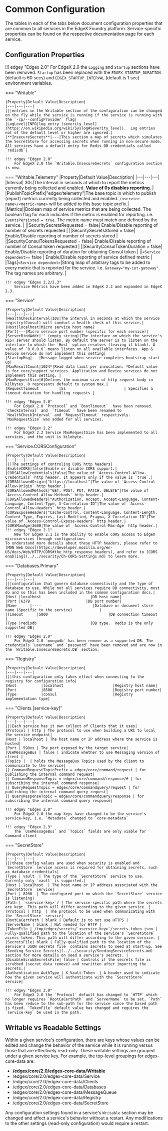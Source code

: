 # Common Configuration

The tables in each of the tabs below document configuration properties that are common to all services in the EdgeX Foundry platform. Service-specific properties can be found on the respective documentation page for each service.

## Configuration Properties

!!! edgey "Edgex 2.0"
    For EdgeX 2.0 the `Logging` and `Startup` sections have been removed. `Startup` has been replaced with the `EDGEX_STARTUP_DURATION` (default is 60 secs) and `EDGEX_STARTUP_INTERVAL` (default is 1 sec) environment variables.


=== "Writable"

    |Property|Default Value|Description|
    |---|---|---|
    |||entries in the Writable section of the configuration can be changed on the fly while the service is running if the service is running with the `-cp/--configProvider` flag|
    |LogLevel|INFO|log entry [severity level](https://en.wikipedia.org/wiki/Syslog#Severity_level).  Log entries not of the default level or higher are ignored.|
    |**InsecureSecrets**|---|This section a map of secrets which simulates the SecretStore for accessing secrets when running in non-secure mode. All services have a default entry for Redis DB credentials called `redisdb`|
    
    !!! edgey "Edgex 2.0"
        For EdgeX 2.0 the `Writable.InsecureSecrets` configuration section is new. 

=== "Writable.Telemetry"
    |Property|Default Value|Description|
    |---|---|---|
    |Interval| 30s|The interval in seconds at which to report the metrics currently being collected and enabled. **Value of 0s disables reporting**. |
    |PublishTopicPrefix|"edgex/telemetry"|The base topic in which to publish (report) metrics currently being collected and enabled. `/<service-name>/<metric-name>` will be added to this base topic prefix.|
    |Metrics||Boolean map of service metrics that are being collected. The boolean flag for each indicates if the metric is enabled for reporting. i.e. `EventsPersisted = true`. The metric name must match one defined by the service. |
    ||SecuritySecretsRequested = false| Enable/Disable reporting of number of secrets requested  |
    ||SecuritySecretsStored = false| Enable/Disable reporting of number of secrets stored  |
    ||SecurityConsulTokensRequested = false| Enable/Disable reporting of number of Consul token requested  |
    ||SecurityConsulTokenDuration = false| Enable/Disable reporting of duration for obtaining Consul token  |
    ||`<Service dependent>`= false | Enable/Disable reporting of service defined metric |
    |Tags|`<Service dependent>`|String map of arbitrary tags to be added to every metric that is reported for the service. i.e. `Gateway="my-iot-gateway"`. The tag names are arbitrary. |

    !!! edgey "Edgex 2.2/2.3"
        Service Metrics have been added in EdgeX 2.2 and expanded in EdgeX 2.3.

=== "Service"

    |Property|Default Value|Description|
    |---|---|---|
    |HealthCheckInterval|10s|The interval in seconds at which the service registry(Consul) will conduct a health check of this service.|
    |Host|localhost|Micro service host name|
    |Port|---|Micro service port number (specific for each service)|
    |ServerBindAddr|'' (empty string)|The interface on which the service's REST server should listen. By default the server is to listen on the interface to which the `Host` option resolves (leaving it blank). A value of `0.0.0.0` means listen on all available interfaces. App & Device service do not implement this setting|
    |StartupMsg|---|Message logged when service completes bootstrap start-up|
    |MaxResultCount|1024*|Read data limit per invocation. *Default value is for core/support services. Application and Device services do not implement this setting. |
    |MaxRequestSize|0|Defines the maximum size of http request body in kilbytes. 0 represents default to system max.|
    |RequestTimeout         |5s                          | Specifies a timeout duration for handling requests |
    
    !!! edgey "Edgex 2.0"
        For EdgeX 2.0 `Protocol` and `BootTimeout`  have been removed. `CheckInterval` and  `Timeout ` have been renamed to `HealthCheckInterval` and `RequestTimeout` respectively. `MaxRequestSize` was added for all services.
    
    !!! edgey "Edgex 2.2"
        For EdgeX 2.2 Service MaxRequestSize has been implemented to all services, and the unit is kilobyte.

=== "Service.CORSConfiguration"

    |Property|Default Value|Description|
    |---|---|---|
    |||The settings of controling CORS http headers|
    |EnableCORS|false|Enable or disable CORS support.|
    |CORSAllowCredentials|false|The value of `Access-Control-Allow-Credentials` http header. It appears only if the value is `true`.|
    |CORSAllowedOrigin|"https://localhost"|The value of `Access-Control-Allow-Origin` http header.|
    |CORSAllowedMethods|"GET, POST, PUT, PATCH, DELETE"|The value of `Access-Control-Allow-Methods` http header.|
    |CORSAllowedHeaders|"Authorization, Accept, Accept-Language, Content-Language, Content-Type, X-Correlation-ID"|The value of `Access-Control-Allow-Headers` http header.|
    |CORSExposeHeaders|"Cache-Control, Content-Language, Content-Length, Content-Type, Expires, Last-Modified, Pragma, X-Correlation-ID"|The value of `Access-Control-Expose-Headers` http header.|
    |CORSMaxAge|3600|The value of `Access-Control-Max-Age` http header.|
    !!! edgey "Edgex 2.1"
        New for EdgeX 2.1 is the ability to enable CORS access to EdgeX microservices through configuration. 
    To understand more details about these HTTP headers, please refer to [MDN Web Docs](https://developer.mozilla.org/en-US/docs/Web/HTTP/CORS#the_http_response_headers), and refer to [CORS enabling](../../security/Ch-CORS-Settings.md) to learn more.

=== "Databases.Primary"

    |Property|Default Value|Description|
    |---|---|---|
    |||configuration that govern database connectivity and the type of database to use. While not all services require DB connectivity, most do and so this has been included in the common configuration docs.|
    |Host |localhost                      |DB host name|
    |Port |6379                         |DB port number|
    |Name      |----                       |Database or document store name (Specific to the service)            |
    |Timeout      |5000                           |DB connection timeout                                              |
    |Type |redisdb                        |DB type.  Redis is the only supported DB|
    
    !!! edgey "Edgex 2.0"
        For EdgeX 2.0 `mongodb` has been remove as a supported DB. The credentials `username` and `password` have been removed and are now in the `Writable.InsecureSecrets.DB` section.

=== "Registry"

    |Property|Default Value|Description|
    |---|---|---|
    |||this configuration only takes effect when connecting to the registry for configuration info|
    |Host           |localhost                      |Registry host name|
    |Port           |8500                           |Registry port number|
    |Type           |consul                         |Registry implementation type|

=== "Clients.[service-key]"

    |Property|Default Value|Description|
    |---|---|---|
    |||Each service has it own collect of Clients that it uses|
    |Protocol | http | The protocol to use when building a URI to local the service endpoint|
    |Host | localhost | The host name or IP address where the service is hosted|
    |Port | 598xx | The port exposed by the target service|
    |UseMessageBus | false | indicate whether to use Messaging version of client |
    |Topics |  | holds the MessageBus Topics used by the client to communicate to the service|
    || CommandRequestTopicPrefix = edgex/core/command/request | for publishing the internal command request|
    || CommandResponseTopic = edgex/core/command/response/# | for subscribing the internal command response|
    || QueryRequestTopic = edgex/core/commandquery/request | for publishing the internal command query request|
    || QueryResponseTopic = edgex/core/commandquery/response | for subscribing the internal command query response|
    
    !!! edgey "Edgex 2.0"
        For EdgeX 2.0 the map keys have changed to be the service's service-key, i.e. `Metadata` changed to `core-metadata`

    !!! edgey "Edgex 2.3"
        The `UseMessageBus` and `Topics` fields are only viable for Command client

=== "SecretStore"

    |Property|Default Value|Description|
    |---|---|---|
    |||these config values are used when security is enabled and `SecretStore` service access is required for obtaining secrets, such as database credentials|
    |Type | vault  | The type of the `SecretStore` service to use. Currenly only `vault` is supported.|
    |Host | localhost  | The host name or IP address associated with the `SecretStore` service|
    |Port | 8200  | The configured port on which the `SecretStore` service is listening|
    |Path | `<service-key>`/ | The service-specific path where the secrets are kept. This path will differ according to the given service. |
    |Protocol | http  | The protocol to be used when communicating with the `SecretStore` service|
    |RootCaCertPath | blank | Default is to not use HTTPS |
    |ServerName | blank | Not needed for HTTP |
    |TokenFile | /tmp/edgex/secrets/`<service-key>`/secrets-token.json | Fully-qualified path to the location of the service's `SecretStore` access token. This path will differ according to the given service. |
    |SecretsFile| blank | Fully-qualified path to the location of the service's JSON secrets file  contains secrets to seed at start-up. See [Seeding Service Secrets](../../security/SeedingServiceSecrets.md) section for more details on seed a service's secrets. |
    |DisableScrubSecretsFile| false | Controls if the secrets file is scrubbed (secret data remove) and rewritten after importing the secrets.|
    |Authentication AuthType | X-Vault-Token  | A header used to indicate how the given service will authenticate with the `SecretStore` service|
    
    !!! edgey "Edgex 2.0"
        For EdgeX 2.0 the `Protocol` default has changed to `HTTP` which no longer requires `RootCaCertPath` and `ServerName` to be set. `Path` has been reduce to the sub-path for the service since the based path is fixed. `TokenFile` default value has changed and requires the `service-key` be used in the path.

## Writable vs Readable Settings

Within a given service's configuration, there are keys whose values can be edited and change the behavior of the service while it is running
versus those that are effectively read-only. These writable settings are grouped under a given service key. For example, the top-level groupings
for edgex-core-data are:

- **/edgex/core/2.0/edgex-core-data/Writable**
- /edgex/core/2.0/edgex-core-data/Service
- /edgex/core/2.0/edgex-core-data/Clients
- /edgex/core/2.0/edgex-core-data/Databases
- /edgex/core/2.0/edgex-core-data/MessageQueue
- /edgex/core/2.0/edgex-core-data/Registry
- /edgex/core/2.0/edgex-core-data/SecretStore

Any configuration settings found in a service's `Writable` section may be changed and affect a service's behavior without a restart. Any
modifications to the other settings (read-only configuration) would require a restart.

